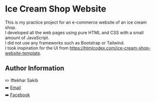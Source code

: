 # Ice Cream Shop Website
This is my practice project for an e-commerce website of an ice cream shop.  
I developed all the web pages using pure HTML and CSS with a small amount of JavaScript.  
I did not use any frameworks such as Bootstrap or Tailwind.  
I took inspiration for the UI from https://htmlcodex.com/ice-cream-shop-website-template.
## Author Information
:pencil2: Iftekhar Sakib  
:arrow_right: [Email]( pro.iftekhar@gmail.com)  
:arrow_right: [Facebook](https://www.facebook.com/SAKIB797)


